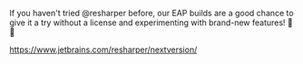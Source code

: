 If you haven't tried @resharper before, our EAP builds are a good chance to give it a try without a license and experimenting with brand-new features! 🧪🤓

https://www.jetbrains.com/resharper/nextversion/